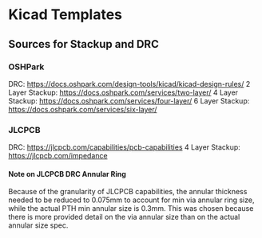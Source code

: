 # Kicad Templates

## Sources for Stackup and DRC

### OSHPark

DRC: https://docs.oshpark.com/design-tools/kicad/kicad-design-rules/
2 Layer Stackup: https://docs.oshpark.com/services/two-layer/
4 Layer Stackup: https://docs.oshpark.com/services/four-layer/
6 Layer Stackup: https://docs.oshpark.com/services/six-layer/

### JLCPCB

DRC: https://jlcpcb.com/capabilities/pcb-capabilities
4 Layer Stackup: https://jlcpcb.com/impedance

#### Note on JLCPCB DRC Annular Ring
Because of the granularity of JLCPCB capabilities, the annular thickness needed to be reduced to 0.075mm to account for min via annular ring size, while the actual PTH min annular size is 0.3mm. This was chosen because there is more provided detail on the via annular size than on the actual annular size spec.
